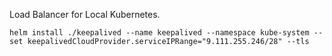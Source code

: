 Load Balancer for Local Kubernetes.

```
helm install ./keepalived --name keepalived --namespace kube-system --set keepalivedCloudProvider.serviceIPRange="9.111.255.246/28" --tls
```
